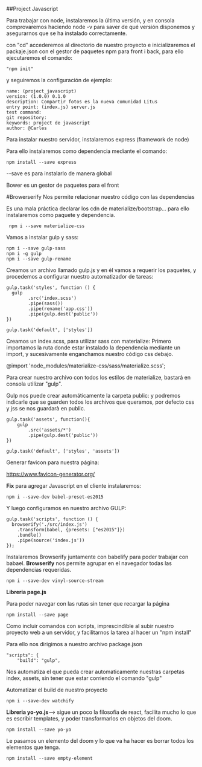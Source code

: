 ##Project Javascript

Para trabajar con node, instalaremos la última versión, y en consola comprovaremos haciendo node -v para saver de qué versión disponemos y asegurarnos que se ha instalado correctamente.

con "cd" accederemos al directorio de nuestro proyecto e inicializaremos el packaje.json con el gestor de paquetes npm para front i back, para ello ejecutaremos el comando:
```
"npm init"
```

y seguiremos la configuración de ejemplo:
```
name: (project_javascript)
version: (1.0.0) 0.1.0
description: Compartir fotos es la nueva comunidad Litus
entry point: (index.js) server.js
test command:
git repository:
keywords: project de javascript
author: @Carles
```

Para instalar nuestro servidor, instalaremos express (framework de node)

Para ello instalaremos como dependencia mediante el comando:

```
npm install --save express
```

--save es para instalarlo de manera global

Bower es un gestor de paquetes para el front

#Browerserify
Nos permite relacionar nuestro código con las dependencias

Es una mala práctica declarar los cdn de materialize/bootstrap... para ello instalaremos como paquete y dependencia.
```
 npm i --save materialize-css
```

Vamos a instalar gulp y sass: 
```
npm i --save gulp-sass
npm i -g gulp
npm i --save gulp-rename
```

Creamos un archivo llamado gulp.js y en él vamos a requerir los paquetes,
y procedemos a configurar nuestro automatizador de tareas:

```
gulp.task('styles', function () {
  gulp
        .src('index.scss')
        .pipe(sass())
        .pipe(rename('app.css'))
        .pipe(gulp.dest('public'))
})

gulp.task('default', ['styles'])
```

Creamos un index.scss, para utilizar sass con materialize:
Primero importamos la ruta donde estar instalado la dependencia mediante un import, y sucesivamente enganchamos nuestro código css debajo.

@import 'node_modules/materialize-css/sass/materialize.scss';

Para crear nuestro archivo con todos los estilos de materialize, bastará en consola utilizar "gulp".

Gulp nos puede crear automáticamente la carpeta public: y podremos indicarle que se guarden todos los archivos que queramos, por defecto css y jss se nos guardarà en public.  

```
gulp.task('assets', function(){
    gulp
        .src('assets/*')
        .pipe(gulp.dest('public'))
})

gulp.task('default', ['styles', 'assets'])
```

Generar favicon para nuestra página: 

https://www.favicon-generator.org/

**Fix** para agregar Javascript en el cliente instalaremos:

```
npm i --save-dev babel-preset-es2015
```

Y luego configuramos en nuestro archivo GULP:

```
gulp.task('scripts', function () {
  browserify('./src/index.js')
    .transform(babel, {presets: ["es2015"]})
    .bundle()
    .pipe(source('index.js'))
});
```

Instalaremos Browserify juntamente con babelify para poder trabajar con babael.
**Browserify** nos permite agrupar en el navegador todas las dependencias requeridas.

```
npm i --save-dev vinyl-source-stream
```

**Libreria page.js**

Para poder navegar con las rutas sin tener que recargar la página

```
npm install --save page
```

Como incluir comandos con scripts, imprescindible al subir nuestro proyecto web a un servidor, y facilitarnos la tarea al hacer un "npm install" 

Para ello nos dirigimos a nuestro archivo package.json
```
"scripts": {
    "build": "gulp",
```

Nos automatiza el que pueda crear automaticamente nuestras carpetas index, assets, sin tener que estar corriendo el comando "gulp"

Automatizar el build de nuestro proyecto

```
npm i --save-dev watchify
```

**Libreria yo-yo.js**--> sigue un poco la filosofia de react, facilita mucho lo que es escribir templates, y poder transformarlos en objetos del doom. 

```
npm install --save yo-yo
```

Le pasamos un elemento del doom y lo que va ha hacer es borrar todos los elementos que tenga.

```
npm install --save empty-element

```